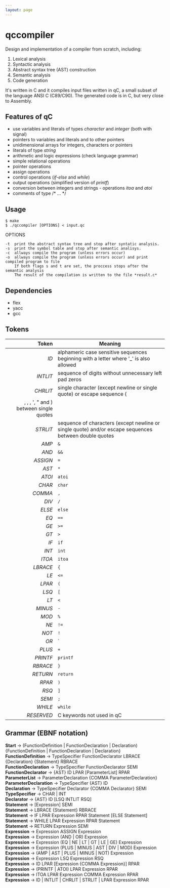 ```yaml
---
layout: page
---
```

# qccompiler

Design and implementation of a compiler from scratch, including:

1. Lexical analysis
2. Syntactic analysis
  1. Abstract syntax tree (AST) construction
3. Semantic analysis
4. Code generation

It's written in C and it compiles input files written in qC, a small subset of the language ANSI C (C89/C90). The generated code is in C, but very close to Assembly.

## Features of qC
* use variables and literals of types *character* and *integer* (both with signal)
* pointers to variables and literals and to other pointers
* unidimensional arrays for integers, characters or pointers
* literals of type *string*
* arithmetic and logic expressions (check language grammar)
* simple relational operations
* pointer operations
* assign operations
* control operations (*if-else* and *while*)
* output operations (simplified version of *printf*)
* conversion between integers and strings - operations *itoa* and *atoi*
* comments of type /\* ... \*/

## Usage

```
$ make
$ ./qccompiler [OPTIONS] < input.qc
```

OPTIONS

	-t	print the abstract syntax tree and stop after syntatic analysis.
	-s	print the symbol table and stop after semantic analisys.
	-c	allways compile the program (unless errors occur)
	-o	allways compile the program (unless errors occur) and print compiled program to file
		If both flags s and t are set, the proccess stops after the semantic analysis
		The result of the compilation is written to the file *result.c*

## Dependencies
* flex
* yacc
* gcc

## Tokens

| Token | Meaning |
| ------:| --------|
|_ID_ | alphameric case sensitive sequences beginning with a letter where '_' is also allowed |
|_INTLIT_ | sequence of digits without unnecessary left pad zeros |
|_CHRLIT_ | single character (except newline or single quote) or escape sequence (
, 	, \, \', \" and  ) between single quotes |
|_STRLIT_ | sequence of characters (except newline or single quote) and/or escape sequences between double quotes |
|_AMP_ | `&` |
|_AND_ | `&&` |
|_ASSIGN_ | `=` |
|_AST_ | `*` |
|_ATOI_ | `atoi` |
|_CHAR_ | `char` |
|_COMMA_ | `,` |
|_DIV_ | `/` |
|_ELSE_ | `else` |
|_EQ_ | `==` |
|_GE_ | `>=` |
|_GT_ | `>` |
|_IF_ | `if` |
|_INT_ | `int` |
|_ITOA_ | `itoa` |
|_LBRACE_ | `{` |
|_LE_ | `<=` |
|_LPAR_ | `(` |
|_LSQ_ | `[` |
|_LT_ | `<` |
|_MINUS_ | `-` |
|_MOD_ | `%` |
|_NE_ | `!=` |
|_NOT_ | `!` |
|_OR_ | `||` |
|_PLUS_ | `+` |
|_PRINTF_ | `printf` |
|_RBRACE_ | `}` |
|_RETURN_ | `return` |
|_RPAR_ | `)` |
|_RSQ_ | `]` |
|_SEMI_ | `;` |
|_WHILE_ | `while` |
|_RESERVED_ | C keywords not used in qC |

## Grammar (EBNF notation)

__Start__                → (FunctionDefinition | FunctionDeclaration | Declaration) {FunctionDefinition | FunctionDeclaration | Declaration}  
__FunctionDefinition__   → TypeSpecifier FunctionDeclarator LBRACE {Declaration} {Statement} RBRACE  
__FunctionDeclaration__  → TypeSpecifier FunctionDeclarator SEMI  
__FunctionDeclarator__   → {AST} ID LPAR [ParameterList] RPAR  
__ParameterList__        → ParameterDeclaration {COMMA ParameterDeclaration}  
__ParameterDeclaration__ → TypeSpecifier {AST} ID  
__Declaration__          → TypeSpecifier Declarator {COMMA Declarator} SEMI  
__TypeSpecifier__        → CHAR | INT  
__Declarator__           → {AST} ID [LSQ INTLIT RSQ]  
__Statement__            → [Expression] SEMI  
__Statement__            → LBRACE {Statement} RBRACE  
__Statement__            → IF LPAR Expression RPAR Statement [ELSE Statement]  
__Statement__            → WHILE LPAR Expression RPAR Statement  
__Statement__            → RETURN Expression SEMI  
__Expression__           → Expression ASSIGN Expression  
__Expression__           → Expression (AND | OR) Expression  
__Expression__           → Expression (EQ | NE | LT | GT | LE | GE) Expression  
__Expression__           → Expression (PLUS | MINUS | AST | DIV | MOD) Expression  
__Expression__           → (AMP | AST | PLUS | MINUS | NOT) Expression  
__Expression__           → Expression LSQ Expression RSQ  
__Expression__           → ID LPAR [Expression {COMMA Expression}] RPAR  
__Expression__           → (PRINTF | ATOI) LPAR Expression RPAR  
__Expression__           → ITOA LPAR Expression COMMA Expression RPAR  
__Expression__           → ID | INTLIT | CHRLIT | STRLIT | LPAR Expression RPAR  
